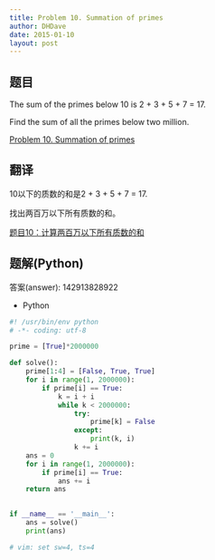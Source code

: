 ```yaml
---
title: Problem 10. Summation of primes
author: DHDave
date: 2015-01-10
layout: post
---
```


## 题目
The sum of the primes below 10 is 2 + 3 + 5 + 7 = 17.

Find the sum of all the primes below two million.

[Problem 10. Summation of primes](https://projecteuler.net/problem=10 "Problem 10")
<!--more-->
## 翻译
10以下的质数的和是2 + 3 + 5 + 7 = 17.

找出两百万以下所有质数的和。

[题目10：计算两百万以下所有质数的和](http://pe.spiritzhang.com/index.php/2011-05-11-09-44-54/11-10 "题目10")

## 题解(Python)

答案(answer): 142913828922

+ Python

```python
#! /usr/bin/env python
# -*- coding: utf-8

prime = [True]*2000000

def solve():
    prime[1:4] = [False, True, True]
    for i in range(1, 2000000):
        if prime[i] == True:
            k = i + i
            while k < 2000000:
                try:
                    prime[k] = False
                except:
                    print(k, i)
                k += i
    ans = 0
    for i in range(1, 2000000):
        if prime[i] == True:
            ans += i
    return ans
    

if __name__ == '__main__':
    ans = solve()
    print(ans)

# vim: set sw=4, ts=4
```

